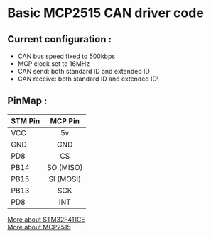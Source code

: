 # Basic MCP2515 CAN driver code 
## Current configuration :
- CAN bus speed fixed to 500kbps
- MCP clock set to 16MHz
- CAN send: both standard ID and extended ID
- CAN receive: both standard ID and extended ID\
## PinMap :
| STM Pin       | MCP Pin       |
| ------------- |:-------------:|
| VCC           | 5v            |
| GND           | GND           |
| PD8           | CS            |
| PB14          | SO (MISO)     |
| PB15          | SI (MOSI)     |
| PB13          | SCK           |
| PD8           | INT           |

[More about STM32F411CE ](https://www.st.com/resource/en/reference_manual/rm0383-stm32f411xce-advanced-armbased-32bit-mcus-stmicroelectronics.pdf)\
[More about MCP2515 ](https://ww1.microchip.com/downloads/en/DeviceDoc/MCP2515-Stand-Alone-CAN-Controller-with-SPI-20001801J.pdf)


